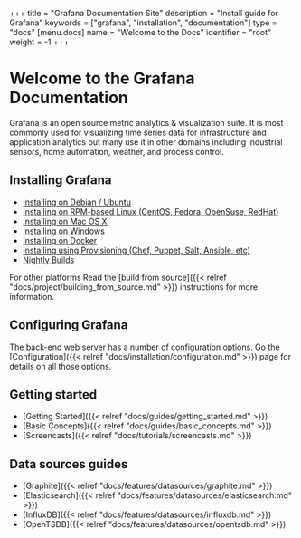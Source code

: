 +++
title = "Grafana Documentation Site"
description = "Install guide for Grafana"
keywords = ["grafana", "installation", "documentation"]
type = "docs"
[menu.docs]
name = "Welcome to the Docs"
identifier = "root"
weight = -1
+++

# Welcome to the Grafana Documentation

Grafana is an open source metric analytics & visualization suite. It is most commonly used for
visualizing time series data for infrastructure and application analytics but many use it in
other domains including industrial sensors, home automation, weather, and process control.

## Installing Grafana
- [Installing on Debian / Ubuntu](installation/debian)
- [Installing on RPM-based Linux (CentOS, Fedora, OpenSuse, RedHat)](installation/rpm)
- [Installing on Mac OS X](installation/mac)
- [Installing on Windows](installation/windows)
- [Installing on Docker](installation/docker)
- [Installing using Provisioning (Chef, Puppet, Salt, Ansible, etc)](installation/provisioning)
- [Nightly Builds](http://grafana.org/builds)

For other platforms Read the [build from source]({{< relref "docs/project/building_from_source.md" >}})
instructions for more information.

## Configuring Grafana

The back-end web server has a number of configuration options. Go the
[Configuration]({{< relref "docs/installation/configuration.md" >}}) page for details on all
those options.


## Getting started

- [Getting Started]({{< relref "docs/guides/getting_started.md" >}})
- [Basic Concepts]({{< relref "docs/guides/basic_concepts.md" >}})
- [Screencasts]({{< relref "docs/tutorials/screencasts.md" >}})

## Data sources guides

- [Graphite]({{< relref "docs/features/datasources/graphite.md" >}})
- [Elasticsearch]({{< relref "docs/features/datasources/elasticsearch.md" >}})
- [InfluxDB]({{< relref "docs/features/datasources/influxdb.md" >}})
- [OpenTSDB]({{< relref "docs/features/datasources/opentsdb.md" >}})


